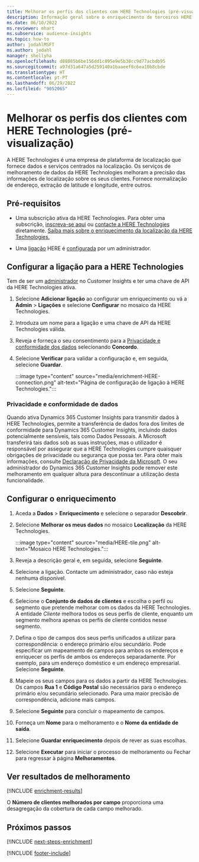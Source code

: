 ```yaml
---
title: Melhorar os perfis dos clientes com HERE Technologies (pré-visualização)
description: Informação geral sobre o enriquecimento de terceiros HERE Technologies.
ms.date: 06/10/2022
ms.reviewer: mhart
ms.subservice: audience-insights
ms.topic: how-to
author: jodahlMSFT
ms.author: jodahl
manager: shellyha
ms.openlocfilehash: d88085b6be156dd1c895e9e5b38cc9d77acbdb95
ms.sourcegitcommit: a97d31a647a5d259140a1baaeef8c6ea10b8cbde
ms.translationtype: HT
ms.contentlocale: pt-PT
ms.lasthandoff: 06/29/2022
ms.locfileid: "9052065"
---
```

# <a name="enrich-customer-profiles-with-here-technologies-preview"></a>Melhorar os perfis dos clientes com HERE Technologies (pré-visualização)

A HERE Technologies é uma empresa de plataforma de localização que fornece dados e serviços centrados na localização. Os serviços de melhoramento de dados da HERE Technologies melhoram a precisão das informações de localização sobre os seus clientes. Fornece normalização de endereço, extração de latitude e longitude, entre outros.

## <a name="prerequisites"></a>Pré-requisitos

- Uma subscrição ativa da HERE Technologies. Para obter uma subscrição, [inscreva-se aqui](https://developer.here.com/sign-up?utm_medium=referral&utm_source=Microsoft-Dynamics-CI&create=Freemium-Basic) ou [contacte a HERE Technologies](https://developer.here.com/help?utm_medium=referral&utm_source=Microsoft-Dynamics-CI#how-can-we-help-you) diretamente. [Saiba mais sobre o enriquecimento da localização da HERE Technologies.](https://developer.here.com/location-enrichment?cid=Dev-MicrosoftDynamics-DB-0-Dev-&utm_source=MicrosoftDynamics&utm_medium=referral&utm_campaign=Online_Dev_ReferralMicrosoft)

- Uma [ligação](connections.md) HERE é [configurada](#configure-the-connection-for-here-technologies) por um administrador.

## <a name="configure-the-connection-for-here-technologies"></a>Configurar a ligação para a HERE Technologies

Tem de ser um [administrador](permissions.md#admin) no Customer Insights e ter uma chave de API da HERE Technologies ativa.

1. Selecione **Adicionar ligação** ao configurar um enriquecimento ou vá a **Admin** > **Ligações** e selecione **Configurar** no mosaico da HERE Technologies.

1. Introduza um nome para a ligação e uma chave de API da HERE Technologies válida.

1. Reveja e forneça o seu consentimento para a [Privacidade e conformidade dos dados](#data-privacy-and-compliance) selecionando **Concordo**.

1. Selecione **Verificar** para validar a configuração e, em seguida, selecione **Guardar**.

   :::image type="content" source="media/enrichment-HERE-connection.png" alt-text="Página de configuração de ligação à HERE Technologies.":::

### <a name="data-privacy-and-compliance"></a>Privacidade e conformidade de dados

Quando ativa Dynamics 365 Customer Insights para transmitir dados à HERE Technologies, permite a transferência de dados fora dos limites de conformidade para Dynamics 365 Customer Insights, incluindo dados potencialmente sensíveis, tais como Dados Pessoais. A Microsoft transferirá tais dados sob as suas instruções, mas o utilizador é responsável por assegurar que a HERE Technologies cumpre quaisquer obrigações de privacidade ou segurança que possa ter. Para obter mais informações, consulte [Declaração de Privacidade da Microsoft](https://go.microsoft.com/fwlink/?linkid=396732).
O seu administrador do Dynamics 365 Customer Insights pode remover este melhoramento em qualquer altura para descontinuar a utilização desta funcionalidade.

## <a name="configure-the-enrichment"></a>Configurar o enriquecimento

1. Aceda a **Dados** > **Enriquecimento** e selecione o separador **Descobrir**.

1. Selecione **Melhorar os meus dados** no mosaico **Localização** da HERE Technologies.

   :::image type="content" source="media/HERE-tile.png" alt-text="Mosaico HERE Technologies.":::

1. Reveja a descrição geral e, em seguida, selecione **Seguinte**.

1. Selecione a ligação. Contacte um administrador, caso não esteja nenhuma disponível.

1. Selecione **Seguinte**.

1. Selecione o **Conjunto de dados de clientes** e escolha o perfil ou segmento que pretende melhorar com os dados da HERE Technologies. A entidade *Cliente* melhora todos os seus perfis de cliente, enquanto um segmento melhora apenas os perfis de cliente contidos nesse segmento.

1. Defina o tipo de campos dos seus perfis unificados a utilizar para correspondência: o endereço primário e/ou secundário. Pode especificar um mapeamento de campos para ambos os endereços e enriquecer os perfis de ambos os endereços separadamente. Por exemplo, para um endereço doméstico e um endereço empresarial. Selecione **Seguinte**.

1. Mapeie os seus campos para os dados a partir da HERE Technologies. Os campos **Rua 1** e **Código Postal** são necessários para o endereço primário e/ou secundário selecionado. Para uma maior precisão de correspondência, adicione mais campos.

1. Selecione **Seguinte** para concluir o mapeamento de campos.

1. Forneça um **Nome** para o melhoramento e o **Nome da entidade de saída**.

1. Selecione **Guardar enriquecimento** depois de rever as suas escolhas.

1. Selecione **Executar** para iniciar o processo de melhoramento ou Fechar para regressar à página **Melhoramentos**.

## <a name="view-enrichment-results"></a>Ver resultados de melhoramento

[!INCLUDE [enrichment-results](includes/enrichment-results.md)]

O **Número de clientes melhorados por campo** proporciona uma desagregação da cobertura de cada campo melhorado.

## <a name="next-steps"></a>Próximos passos

[!INCLUDE [next-steps-enrichment](includes/next-steps-enrichment.md)]

[!INCLUDE [footer-include](includes/footer-banner.md)]
